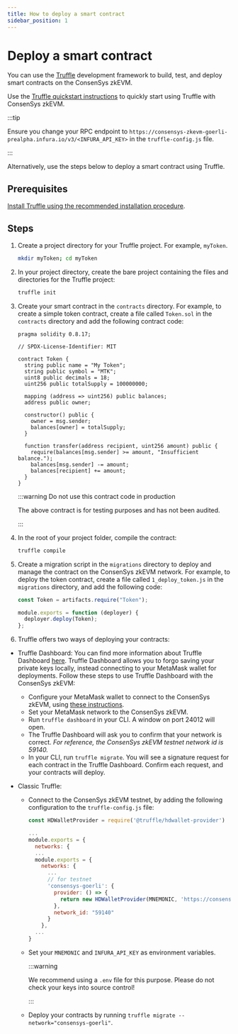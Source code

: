 ```yaml
---
title: How to deploy a smart contract
sidebar_position: 1
---
```


# Deploy a smart contract

You can use the [Truffle](https://www.trufflesuite.com) development framework to build, test, and deploy smart contracts on the ConsenSys zkEVM.

Use the [Truffle quickstart instructions](https://trufflesuite.com/docs/truffle/quickstart/) to quickly start using Truffle with ConsenSys zkEVM.

:::tip

Ensure you change your RPC endpoint to `https://consensys-zkevm-goerli-prealpha.infura.io/v3/<INFURA_API_KEY>` in the `truffle-config.js` file.

:::

Alternatively, use the steps below to deploy a smart contract using Truffle.

## Prerequisites

[Install Truffle using the recommended installation procedure](https://trufflesuite.com/docs/truffle/how-to/install/).

## Steps

1.  Create a project directory for your Truffle project. For example, `myToken`.

    ```bash
    mkdir myToken; cd myToken
    ```

2.  In your project directory, create the bare project containing the files and directories for the Truffle project:

    ```bash
    truffle init
    ```

3.  Create your smart contract in the `contracts` directory. For example, to create a simple token contract, create a file called `Token.sol` in the `contracts` directory and add the following contract code:

    ```sol
    pragma solidity 0.8.17;

    // SPDX-License-Identifier: MIT

    contract Token {
      string public name = "My Token";
      string public symbol = "MTK";
      uint8 public decimals = 18;
      uint256 public totalSupply = 100000000;

      mapping (address => uint256) public balances;
      address public owner;

      constructor() public {
        owner = msg.sender;
        balances[owner] = totalSupply;
      }

      function transfer(address recipient, uint256 amount) public {
        require(balances[msg.sender] >= amount, "Insufficient balance.");
        balances[msg.sender] -= amount;
        balances[recipient] += amount;
      }
    }
    ```

    :::warning Do not use this contract code in production

    The above contract is for testing purposes and has not been audited.

    :::

4.  In the root of your project folder, compile the contract:

    ```bash
    truffle compile
    ```

5.  Create a migration script in the `migrations` directory to deploy and manage the contract on the ConsenSys zkEVM network. For example, to deploy the token contract, create a file called `1_deploy_token.js` in the `migrations` directory, and add the following code:

    ```javascript
    const Token = artifacts.require("Token");

    module.exports = function (deployer) {
      deployer.deploy(Token);
    };
    ```

6.  Truffle offers two ways of deploying your contracts:

- Truffle Dashboard: You can find more information about Truffle Dashboard [here](https://trufflesuite.com/docs/truffle/how-to/use-the-truffle-dashboard/). Truffle Dashboard allows you to forgo saving your private keys locally, instead connecting to your MetaMask wallet for deployments. Follow these steps to use Truffle Dashboard with the ConsenSys zkEVM:

  - Configure your MetaMask wallet to connect to the ConsenSys zkEVM, using [these instructions](../get-started/configure-metamask.md).
  - Set your MetaMask network to the ConsenSys zkEVM.
  - Run `truffle dashboard` in your CLI. A window on port 24012 will open.
  - The Truffle Dashboard will ask you to confirm that your network is correct. _For reference, the ConsenSys zkEVM testnet network id is 59140._
  - In your CLI, run `truffle migrate`. You will see a signature request for each contract in the Truffle Dashboard. Confirm each request, and your contracts will deploy.

- Classic Truffle:

  - Connect to the ConsenSys zkEVM testnet, by adding the following configuration to the `truffle-config.js` file:

    ```javascript
    const HDWalletProvider = require('@truffle/hdwallet-provider')

    ...
    module.exports = {
      networks: {
      ...
      module.exports = {
        networks: {
          ...
          // for testnet
          'consensys-goerli': {
            provider: () => {
              return new HDWalletProvider(MNEMONIC, 'https://consensys-zkevm-goerli-prealpha.infura.io/v3/INFURA_API_KEY')
            },
            network_id: "59140"
          }
        },
      ...
    }
    ```

  - Set your `MNEMONIC` and `INFURA_API_KEY` as environment variables.

    :::warning

    We recommend using a `.env` file for this purpose. Please do not check your keys into source control!

    :::

  - Deploy your contracts by running `truffle migrate --network="consensys-goerli"`.
